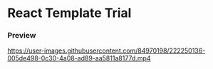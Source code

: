 # React Template Trial

### Preview

https://user-images.githubusercontent.com/84970198/222250136-005de498-0c30-4a08-ad89-aa5811a8177d.mp4

